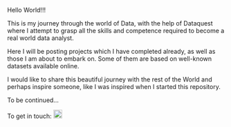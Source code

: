 Hello World!!!

This is my journey through the world of Data, with the help of Dataquest where I attempt to grasp all the skills and competence required to become a real world data analyst. 

Here I will be posting  projects which I have completed already, as well as those I am about to embark on. Some of them are based on well-known datasets available online. 

I would like to share this beautiful journey with the rest of the World and perhaps inspire someone, like I was inspired when I started this repository. 

To be continued…

To get in touch: <td><a href="https://https://www.linkedin.com/in/nickkobets/" target="_blank" rel="noopener"><img src="https://icon.signature.email/social/linkedin-square-small-0077b5-FFFFFF.png" alt="LinkedIn icon" width="20" height="20" border="0" /></a>&nbsp;&nbsp;
